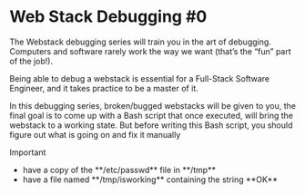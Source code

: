 # Web Stack Debugging #0
The Webstack debugging series will train you in the art of debugging. Computers and software rarely work the way we want (that’s the “fun” part of the job!).

Being able to debug a webstack is essential for a Full-Stack Software Engineer, and it takes practice to be a master of it.

In this debugging series, broken/bugged webstacks will be given to you, the final goal is to come up with a Bash script that once executed, will bring the webstack to a working state. But before writing this Bash script, you should figure out what is going on and fix it manually
> [!IMPORTANT]
<ul>
	<li>have a copy of the **/etc/passwd** file in **/tmp**</li>
	<li>have a file named **/tmp/isworking** containing the string **OK**</li>
</ul>
